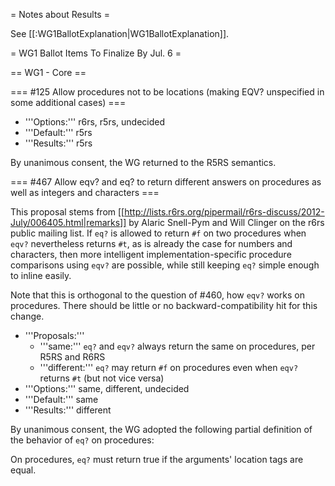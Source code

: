 = Notes about Results =

See [[:WG1BallotExplanation|WG1BallotExplanation]].

= WG1 Ballot Items To Finalize By Jul. 6 =

== WG1 - Core ==

=== #125 Allow procedures not to be locations (making EQV? unspecified in some additional cases) ===

  * '''Options:''' r6rs, r5rs, undecided
  * '''Default:''' r5rs
  * '''Results:''' r5rs

By unanimous consent, the WG returned to the R5RS semantics.

=== #467 Allow eqv? and eq? to return different answers on procedures as well as integers and characters ===

This proposal stems from [[http://lists.r6rs.org/pipermail/r6rs-discuss/2012-July/006405.html|remarks]] by Alaric Snell-Pym and Will Clinger on the r6rs public mailing list.  If `eq?` is allowed to return `#f` on two procedures when `eqv?` nevertheless returns `#t`, as is already the case for numbers and characters, then more intelligent implementation-specific procedure comparisons using `eqv?` are possible, while still keeping `eq?` simple enough to inline easily.

Note that this is orthogonal to the question of #460, how `eqv?` works on procedures.  There should be little or no backward-compatibility hit for this change.

  * '''Proposals:'''
    * '''same:''' `eq?` and `eqv?` always return the same on procedures, per R5RS and R6RS
    * '''different:''' `eq?` may return `#f` on procedures even when `eqv?` returns `#t` (but not vice versa)
  * '''Options:''' same, different, undecided
  * '''Default:''' same
  * '''Results:''' different

By unanimous consent, the WG adopted the following partial definition of the behavior of `eq?` on procedures:

  On procedures, `eq?` must return true if the arguments' location tags are equal.


